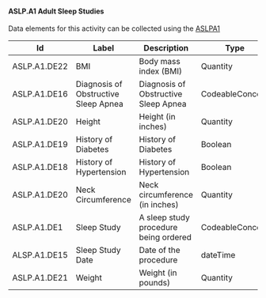 
#### ASLP.A1 Adult Sleep Studies

Data elements for this activity can be collected using the [ASLPA1](Questionnaire-ASLPA1.html)

|Id|Label|Description|Type|Profile Path|
|---|---|---|---|---|
|ASLP.A1.DE22|BMI|Body mass index (BMI)|Quantity|[Observation.value[x]](StructureDefinition-aslp-bmi.html)|
|ASLP.A1.DE16|Diagnosis of Obstructive Sleep Apnea|Diagnosis of Obstructive Sleep Apnea|CodeableConcept|[Condition.code](StructureDefinition-aslp-diagnosis-of-obstructive-sleep-apnea.html)|
|ASLP.A1.DE20|Height|Height (in inches)|Quantity|[Observation.value[x]](StructureDefinition-aslp-height.html)|
|ASLP.A1.DE19|History of Diabetes|History of Diabetes|Boolean|[Observation.value[x]](StructureDefinition-aslp-history-of-diabetes.html)|
|ASLP.A1.DE18|History of Hypertension|History of Hypertension|Boolean|[Observation.value[x]](StructureDefinition-aslp-history-of-hypertension.html)|
|ASLP.A1.DE20|Neck Circumference|Neck circumference (in inches)|Quantity|[Observation.value[x]](StructureDefinition-aslp-neck-circumference.html)|
|ASLP.A1.DE1|Sleep Study|A sleep study procedure being ordered|CodeableConcept|[ServiceRequest.code](StructureDefinition-aslp-sleep-study-order.html)|
|ALSP.A1.DE15|Sleep Study Date|Date of the procedure|dateTime|[ServiceRequest.occurrence[x]](StructureDefinition-aslp-sleep-study-order.html)|
|ASLP.A1.DE21|Weight|Weight (in pounds)|Quantity|[Observation.value[x]](StructureDefinition-aslp-weight.html)|

